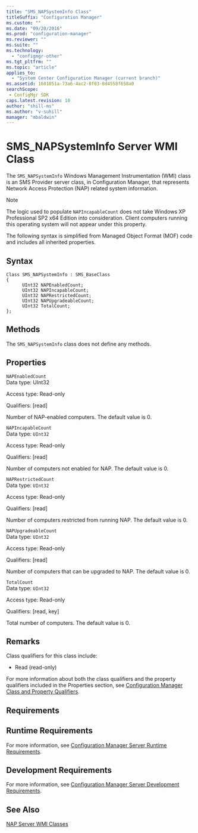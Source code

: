 ```yaml
---
title: "SMS_NAPSystemInfo Class"
titleSuffix: "Configuration Manager"
ms.custom: ""
ms.date: "09/20/2016"
ms.prod: "configuration-manager"
ms.reviewer: ""
ms.suite: ""
ms.technology:
  - "configmgr-other"
ms.tgt_pltfrm: ""
ms.topic: "article"
applies_to:
  - "System Center Configuration Manager (current branch)"
ms.assetid: 1601051a-73a6-4ac2-8f03-8d4558f658a0searchScope: - ConfigMgr SDK
caps.latest.revision: 10
author: "shill-ms"
ms.author: "v-suhill"
manager: "mbaldwin"
---
```

# SMS_NAPSystemInfo Server WMI Class
The `SMS_NAPSystemInfo` Windows Management Instrumentation (WMI) class is an SMS Provider server class, in Configuration Manager, that represents Network Access Protection (NAP) related system information.  

> [!NOTE]
>  The logic used to populate `NAPIncapableCount` does not take Windows XP Professional SP2 x64 Edition into consideration. Client computers running this operating system will not appear under this property.  

 The following syntax is simplified from Managed Object Format (MOF) code and includes all inherited properties.  

## Syntax  

```  
Class SMS_NAPSystemInfo : SMS_BaseClass  
{  
      UInt32 NAPEnabledCount;  
      UInt32 NAPIncapableCount;  
      UInt32 NAPRestrictedCount;  
      UInt32 NAPUpgradeableCount;  
      UInt32 TotalCount;  
};  
```  

## Methods  
 The `SMS_NAPSystemInfo` class does not define any methods.  

## Properties  
 `NAPEnabledCount`  
 Data type: UInt32  

 Access type: Read-only  

 Qualifiers: [read]  

 Number of NAP-enabled computers. The default value is 0.  

 `NAPIncapableCount`  
 Data type: `UInt32`  

 Access type: Read-only  

 Qualifiers: [read]  

 Number of computers not enabled for NAP. The default value is 0.  

 `NAPRestrictedCount`  
 Data type: `UInt32`  

 Access type: Read-only  

 Qualifiers: [read]  

 Number of computers restricted from running NAP. The default value is 0.  

 `NAPUpgradeableCount`  
 Data type: `UInt32`  

 Access type: Read-only  

 Qualifiers: [read]  

 Number of computers that can be upgraded to NAP. The default value is 0.  

 `TotalCount`  
 Data type: `UInt32`  

 Access type: Read-only  

 Qualifiers: [read, key]  

 Total number of computers. The default value is 0.  

## Remarks  
 Class qualifiers for this class include:  

-   Read (read-only)  

 For more information about both the class qualifiers and the property qualifiers included in the Properties section, see [Configuration Manager Class and Property Qualifiers](../../../develop/reference/misc/class-and-property-qualifiers.md).  

## Requirements  

## Runtime Requirements  
 For more information, see [Configuration Manager Server Runtime Requirements](../../../develop/core/reqs/server-runtime-requirements.md).  

## Development Requirements  
 For more information, see [Configuration Manager Server Development Requirements](../../../develop/core/reqs/server-development-requirements.md).  

## See Also  
 [NAP Server WMI Classes](../../../develop/reference/misc/nap-server-wmi-classes.md)
